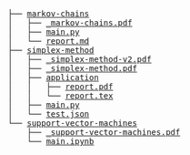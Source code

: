 <pre>
├── <a href="./markov-chains">markov-chains</a>
│   ├── <a href="./_markov-chains.pdf">_markov-chains.pdf</a>
│   ├── <a href="./main.py">main.py</a>
│   └── <a href="./report.md">report.md</a>
├── <a href="./simplex-method">simplex-method</a>
│   ├── <a href="./_simplex-method-v2.pdf">_simplex-method-v2.pdf</a>
│   ├── <a href="./_simplex-method.pdf">_simplex-method.pdf</a>
│   ├── <a href="./application">application</a>
│   │   ├── <a href="./report.pdf">report.pdf</a>
│   │   └── <a href="./report.tex">report.tex</a>
│   ├── <a href="./main.py">main.py</a>
│   └── <a href="./test.json">test.json</a>
└── <a href="./support-vector-machines">support-vector-machines</a>
    ├── <a href="./_support-vector-machines.pdf">_support-vector-machines.pdf</a>
    └── <a href="./main.ipynb">main.ipynb</a>
</pre>
